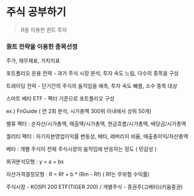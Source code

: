 # 주식 공부하기

>R을 이용한 퀀트 투자

### 퀀트 전략을 이용한 종목선정

주가, 재무재표, 가치지표

포트폴리오 운용 전략 - 과거 주식 시장 분석, 투자 속도 느림, 다수의 종목을 구성 

트레이딩 전략 - 단기간의 주식의 움직임을 예측, 투자 속도 빠름, 소수 종목 대상

스마트 베타 ETF - 팩터 기준으로 포트폴리오 구성 

ex.) FnGuide ( 연 2회 분석, 시가총액 300위 이내에서 상위 50개)

밸류 팩터 : 순자산/시가총액, 매출액/시가총액, 현금흐름/시가총액, 배당금/시가총액

퀄리티 팩터 : 자기자본영업이익률 변동성, 베타, 레버리지 비율, 매출총이익/자산총액

베타 : 개별 주식이 전체 주식시장의 움직임에 반응하는 정도 ( 민감성 )

회귀분석모형 : y = a + bx

자산가격결정모형 : R = Rf + b * (Rm - Rf)    ( Rf는 무위험 수익률)

주식시장 - KOSPI 200 ETF(TIGER 200)  /  개별주식 - 증권주(고베타)(키움증권)